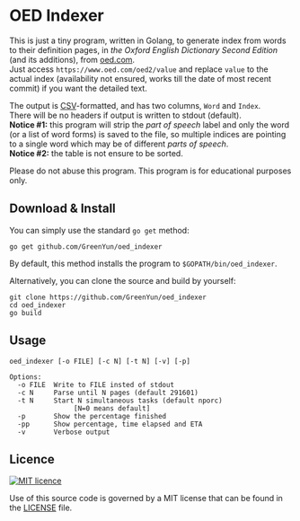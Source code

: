 OED Indexer
===========

This is just a tiny program, written in Golang, to generate index from words to their definition pages, in *the Oxford English Dictionary Second Edition* (and its additions), from [oed.com](https://oed.com).  
Just access `https://www.oed.com/oed2/value` and replace `value` to the actual index (availability not ensured, works till the date of most recent commit) if you want the detailed text.

The output is [CSV](https://en.wikipedia.org/wiki/Comma-separated_values)-formatted, and has two columns, `Word` and `Index`.  
There will be no headers if output is written to stdout (default).  
**Notice #1:** this program will strip the *part of speech* label and only the word (or a list of word forms) is saved to the file, so multiple indices are pointing to a single word which may be of different *parts of speech*.  
**Notice #2:** the table is not ensure to be sorted.

Please do not abuse this program. This program is for educational purposes only.

Download & Install
------------------

You can simply use the standard `go get` method:

```
go get github.com/GreenYun/oed_indexer
```

By default, this method installs the program to `$GOPATH/bin/oed_indexer`.

Alternatively, you can clone the source and build by yourself:

```
git clone https://github.com/GreenYun/oed_indexer
cd oed_indexer
go build
```

Usage
-----

```
oed_indexer [-o FILE] [-c N] [-t N] [-v] [-p]

Options:
  -o FILE  Write to FILE insted of stdout
  -c N     Parse until N pages (default 291601)
  -t N     Start N simultaneous tasks (default nporc)
                [N=0 means default]
  -p       Show the percentage finished
  -pp      Show percentage, time elapsed and ETA
  -v       Verbose output
```

Licence
-------

[![MIT licence](http://img.shields.io/badge/license-MIT-blue.svg)](https://github.com/GreenYun/oed_indexer/blob/master/LICENCE)

Use of this source code is governed by a MIT license that can be found in the [LICENSE](LICENCE) file.
